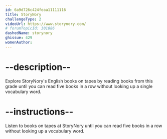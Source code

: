 ```yaml
---
id: 6a9d726c424feaa11111116
title: StoryNory
challengeType: 2
videoUrl: https://www.storynory.com/
# forumTopicId: 301086
dashedName: storynory
ghissue: 429
womenAuthor: 
---
```


# --description--

Explore StoryNory's English books on tapes by reading books from this grade until you can read five books in a row without looking up a single vocabulary word.

# --instructions--

Listen to books on tapes at StoryNory until you can read five books in a row without looking up a vocabulary word.